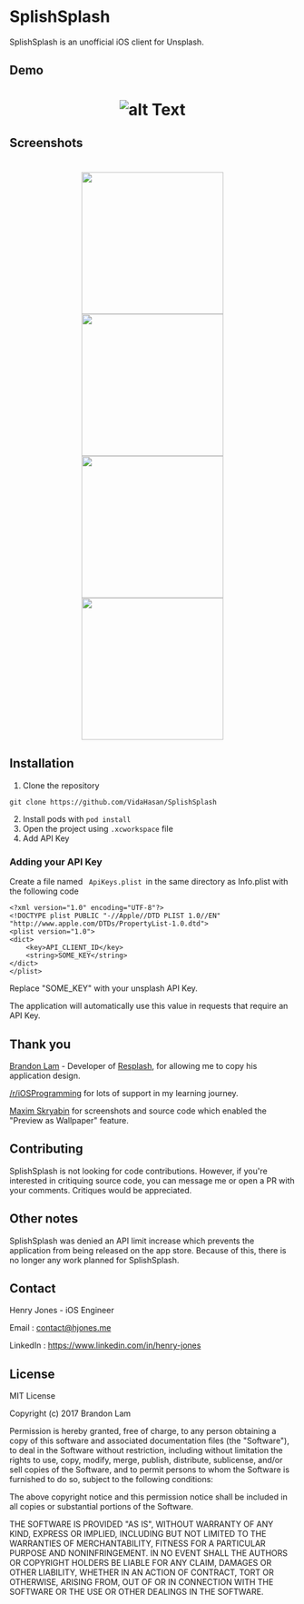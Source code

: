 # SplishSplash

SplishSplash is an unofficial iOS client for Unsplash. 

## Demo
<h1 align="center">

![alt Text](https://im2.ezgif.com/tmp/ezgif-2-0551eae98357.gif)

</h1>


## Screenshots
<h1 align="center">
<img src="https://i.imgur.com/XKI3A2B.png" width="250"> 
<img src="https://i.imgur.com/PKX2bMC.png" width="250"> 

<img src="https://i.imgur.com/ZepNrkW.png" width="250"> 
<img src="https://i.imgur.com/QVrnggd.png" width="250">
</h1>

## Installation

 1. Clone the repository

``` 
git clone https://github.com/VidaHasan/SplishSplash

```
2. Install pods  with <code>pod install </code>
3. Open the project using <code>.xcworkspace</code> file
4. Add API Key


### Adding your API Key
Create a file named <code> ApiKeys.plist </code>in the same directory as Info.plist with the following code
```
<?xml version="1.0" encoding="UTF-8"?>
<!DOCTYPE plist PUBLIC "-//Apple//DTD PLIST 1.0//EN" "http://www.apple.com/DTDs/PropertyList-1.0.dtd">
<plist version="1.0">
<dict>
	<key>API_CLIENT_ID</key>
	<string>SOME_KEY</string>
</dict>
</plist>
```
Replace "SOME_KEY" with your unsplash API Key.

The application will automatically use this value in requests that require an API Key. 


## Thank you
[Brandon Lam](https://b-lam.github.io/) - Developer of [Resplash](https://github.com/b-lam/Resplash), for allowing me to copy his application design. 

[/r/iOSProgramming](https://reddit.com/r/iosprogramming) for lots of support in my learning journey. 

[Maxim Skryabin](https://github.com/moridaffy/) for screenshots and source code which enabled the "Preview as Wallpaper" feature. 

## Contributing
SplishSplash is not looking for code contributions. However, if you're interested in critiquing source code, you can message me or open a PR with your comments. Critiques would be appreciated.

## Other notes
SplishSplash was denied an API limit increase which prevents the application from being released on the app store. Because of this, there is no longer any work planned for SplishSplash. 

## Contact 
Henry Jones - iOS Engineer

Email : contact@hjones.me 

LinkedIn : https://www.linkedin.com/in/henry-jones

## License
MIT License

Copyright (c) 2017 Brandon Lam

Permission is hereby granted, free of charge, to any person obtaining a copy
of this software and associated documentation files (the "Software"), to deal
in the Software without restriction, including without limitation the rights
to use, copy, modify, merge, publish, distribute, sublicense, and/or sell
copies of the Software, and to permit persons to whom the Software is
furnished to do so, subject to the following conditions:

The above copyright notice and this permission notice shall be included in all
copies or substantial portions of the Software.

THE SOFTWARE IS PROVIDED "AS IS", WITHOUT WARRANTY OF ANY KIND, EXPRESS OR
IMPLIED, INCLUDING BUT NOT LIMITED TO THE WARRANTIES OF MERCHANTABILITY,
FITNESS FOR A PARTICULAR PURPOSE AND NONINFRINGEMENT. IN NO EVENT SHALL THE
AUTHORS OR COPYRIGHT HOLDERS BE LIABLE FOR ANY CLAIM, DAMAGES OR OTHER
LIABILITY, WHETHER IN AN ACTION OF CONTRACT, TORT OR OTHERWISE, ARISING FROM,
OUT OF OR IN CONNECTION WITH THE SOFTWARE OR THE USE OR OTHER DEALINGS IN THE
SOFTWARE.